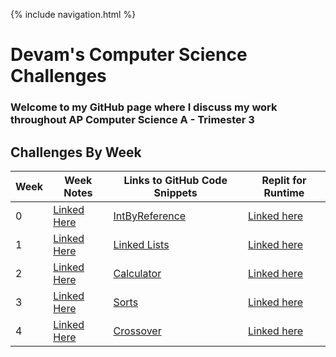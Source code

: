 {% include navigation.html %}
# Devam's Computer Science Challenges

### Welcome to my GitHub page where I discuss my work throughout AP Computer Science A - Trimester 3 

## Challenges By Week

| Week | Week Notes | Links to GitHub Code Snippets | Replit for Runtime| 
| ----- | ----- | ----- | ----- |
|     0|[Linked Here](https://devamshri.github.io/Tri-3-Devam-Challenges/Week0)| [IntByReference](https://github.com/devamshri/Tri-3-Devam-Challenges/tree/main/src/com/devamchallenges)| [Linked here](https://replit.com/@D3vIs4G0d/Tri3DevamChallenges#src/com/devamchallenges/IntByReference.java)
|     1|[Linked Here](https://devamshri.github.io/Tri-3-Devam-Challenges/Week1)| [Linked Lists](https://github.com/devamshri/Tri-3-Devam-Challenges/tree/main/src/com/devamchallenges/tt1)| [Linked here](https://replit.com/@D3vIs4G0d/Tri3DevamChallenges#src/com/devamchallenges/tt1/LinkedList.java)
|     2|[Linked Here](https://devamshri.github.io/Tri-3-Devam-Challenges/Week2)| [Calculator](https://github.com/devamshri/Tri-3-Devam-Challenges/blob/main/src/com/devamchallenges/tt2/Calculator.java)| [Linked here](https://replit.com/@D3vIs4G0d/Tri3DevamChallenges#src/com/devamchallenges/tt2/Calculator.java)
|     3|[Linked Here](https://devamshri.github.io/Tri-3-Devam-Challenges/Week3)| [Sorts](https://github.com/devamshri/Tri-3-Devam-Challenges/blob/main/src/com/devamchallenges/tt3)| [Linked here](https://replit.com/@D3vIs4G0d/Tri3DevamChallenges#src/com/devamchallenges/tt3/SortMenu.java)
|     4|[Linked Here](https://devamshri.github.io/Tri-3-Devam-Challenges/Week4)| [Crossover](https://github.com/ChristopherDuroiu/DataStructures2Tri3/blob/main/twoQueue.java)| [Linked here](https://replit.com/@D3vIs4G0d/Tri3DevamChallenges#src/com/devamchallenges/tt3/SortMenu.java)
